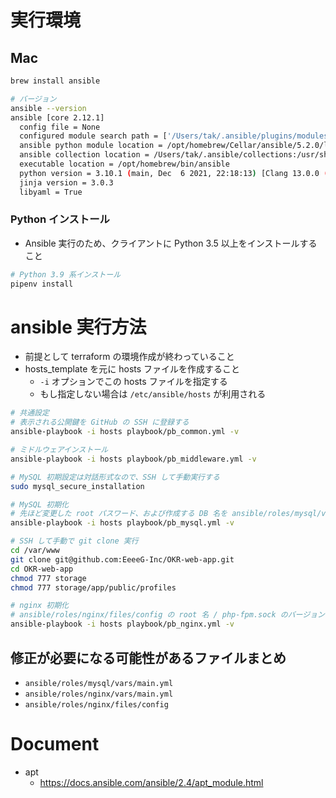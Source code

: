# 実行環境

## Mac

```sh
brew install ansible

# バージョン
ansible --version
ansible [core 2.12.1]
  config file = None
  configured module search path = ['/Users/tak/.ansible/plugins/modules', '/usr/share/ansible/plugins/modules']
  ansible python module location = /opt/homebrew/Cellar/ansible/5.2.0/libexec/lib/python3.10/site-packages/ansible
  ansible collection location = /Users/tak/.ansible/collections:/usr/share/ansible/collections
  executable location = /opt/homebrew/bin/ansible
  python version = 3.10.1 (main, Dec  6 2021, 22:18:13) [Clang 13.0.0 (clang-1300.0.29.3)]
  jinja version = 3.0.3
  libyaml = True
```

### Python インストール

- Ansible 実行のため、クライアントに Python 3.5 以上をインストールすること

```sh
# Python 3.9 系インストール
pipenv install
```

# ansible 実行方法

- 前提として terraform の環境作成が終わっていること
- hosts_template を元に hosts ファイルを作成すること
  - `-i` オプションでこの hosts ファイルを指定する
  - もし指定しない場合は `/etc/ansible/hosts` が利用される

```sh
# 共通設定
# 表示される公開鍵を GitHub の SSH に登録する
ansible-playbook -i hosts playbook/pb_common.yml -v

# ミドルウェアインストール
ansible-playbook -i hosts playbook/pb_middleware.yml -v

# MySQL 初期設定は対話形式なので、SSH して手動実行する
sudo mysql_secure_installation

# MySQL 初期化
# 先ほど変更した root パスワード、および作成する DB 名を ansible/roles/mysql/vars/main.yml に反映する
ansible-playbook -i hosts playbook/pb_mysql.yml -v

# SSH して手動で git clone 実行
cd /var/www
git clone git@github.com:EeeeG-Inc/OKR-web-app.git
cd OKR-web-app
chmod 777 storage
chmod 777 storage/app/public/profiles

# nginx 初期化
# ansible/roles/nginx/files/config の root 名 / php-fpm.sock のバージョンが合っているか確認すること
ansible-playbook -i hosts playbook/pb_nginx.yml -v
```

## 修正が必要になる可能性があるファイルまとめ

- `ansible/roles/mysql/vars/main.yml`
- `ansible/roles/nginx/vars/main.yml`
- `ansible/roles/nginx/files/config`

# Document

- apt
  - https://docs.ansible.com/ansible/2.4/apt_module.html
